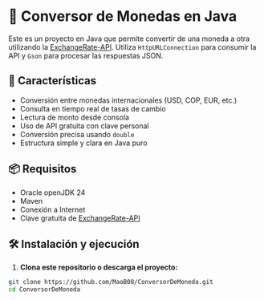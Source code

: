# 💱 Conversor de Monedas en Java

Este es un proyecto en Java que permite convertir de una moneda a otra utilizando la [ExchangeRate-API](https://www.exchangerate-api.com/). Utiliza `HttpURLConnection` para consumir la API y `Gson` para procesar las respuestas JSON.

## 🚀 Características

- Conversión entre monedas internacionales (USD, COP, EUR, etc.)
- Consulta en tiempo real de tasas de cambio
- Lectura de monto desde consola
- Uso de API gratuita con clave personal
- Conversión precisa usando `double`
- Estructura simple y clara en Java puro

## 📦 Requisitos

- Oracle openJDK 24 
- Maven
- Conexión a Internet
- Clave gratuita de [ExchangeRate-API](https://www.exchangerate-api.com/)

## 🛠️ Instalación y ejecución

1. **Clona este repositorio o descarga el proyecto:**

```bash
git clone https://github.com/MaoB08/ConversorDeMoneda.git
cd ConversorDeMoneda
